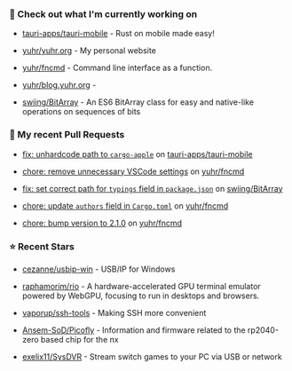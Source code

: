 ### 👷 Check out what I'm currently working on



- [tauri-apps/tauri-mobile](https://github.com/tauri-apps/tauri-mobile) - Rust on mobile made easy!

- [yuhr/yuhr.org](https://github.com/yuhr/yuhr.org) - My personal website

- [yuhr/fncmd](https://github.com/yuhr/fncmd) - Command line interface as a function.

- [yuhr/blog.yuhr.org](https://github.com/yuhr/blog.yuhr.org) - 

- [swiing/BitArray](https://github.com/swiing/BitArray) - An ES6 BitArray class for easy and native-like operations on sequences of bits 

### 🔨 My recent Pull Requests



- [fix: unhardcode path to `cargo-apple`](https://github.com/tauri-apps/tauri-mobile/pull/161) on [tauri-apps/tauri-mobile](https://github.com/tauri-apps/tauri-mobile)

- [chore: remove unnecessary VSCode settings](https://github.com/yuhr/fncmd/pull/56) on [yuhr/fncmd](https://github.com/yuhr/fncmd)

- [fix: set correct path for `typings` field in `package.json`](https://github.com/swiing/BitArray/pull/30) on [swiing/BitArray](https://github.com/swiing/BitArray)

- [chore: update `authors` field in `Cargo.toml`](https://github.com/yuhr/fncmd/pull/55) on [yuhr/fncmd](https://github.com/yuhr/fncmd)

- [chore: bump version to 2.1.0](https://github.com/yuhr/fncmd/pull/54) on [yuhr/fncmd](https://github.com/yuhr/fncmd)

### ⭐ Recent Stars



- [cezanne/usbip-win](https://github.com/cezanne/usbip-win) - USB/IP for Windows

- [raphamorim/rio](https://github.com/raphamorim/rio) - A hardware-accelerated GPU terminal emulator powered by WebGPU, focusing to run in desktops and browsers.

- [vaporup/ssh-tools](https://github.com/vaporup/ssh-tools) - Making SSH more convenient

- [Ansem-SoD/Picofly](https://github.com/Ansem-SoD/Picofly) - Information and firmware related to the rp2040-zero based chip for the nx

- [exelix11/SysDVR](https://github.com/exelix11/SysDVR) - Stream switch games to your PC via USB or network